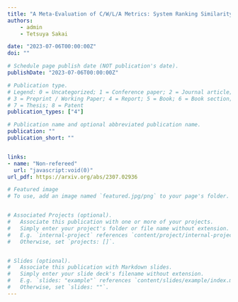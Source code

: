 ```yaml
---
title: "A Meta-Evaluation of C/W/L/A Metrics: System Ranking Similarity, System Ranking Consistency and Discriminative Power"
authors:
    - admin
    - Tetsuya Sakai

date: "2023-07-06T00:00:00Z"
doi: ""

# Schedule page publish date (NOT publication's date).
publishDate: "2023-07-06T00:00:00Z"

# Publication type.
# Legend: 0 = Uncategorized; 1 = Conference paper; 2 = Journal article;
# 3 = Preprint / Working Paper; 4 = Report; 5 = Book; 6 = Book section;
# 7 = Thesis; 8 = Patent
publication_types: ["4"]

# Publication name and optional abbreviated publication name.
publication: ""
publication_short: ""


links:
- name: "Non-refereed"
  url: "javascript:void(0)"
url_pdf: https://arxiv.org/abs/2307.02936

# Featured image
# To use, add an image named `featured.jpg/png` to your page's folder. 


# Associated Projects (optional).
#   Associate this publication with one or more of your projects.
#   Simply enter your project's folder or file name without extension.
#   E.g. `internal-project` references `content/project/internal-project/index.md`.
#   Otherwise, set `projects: []`.


# Slides (optional).
#   Associate this publication with Markdown slides.
#   Simply enter your slide deck's filename without extension.
#   E.g. `slides: "example"` references `content/slides/example/index.md`.
#   Otherwise, set `slides: ""`.
---
```

